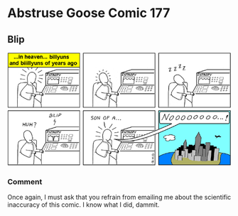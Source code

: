# Abstruse Goose Comic 177
## Blip

![image](comics/blip.png)
### Comment
Once again, I must ask that you refrain from emailing me about the scientific inaccuracy of this comic. I know what I did, dammit.
